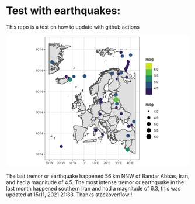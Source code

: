 <!-- README.md is generated from README.Rmd. Please edit that file -->

Test with earthquakes:
======================

This repo is a test on how to update with github actions

![](man/figures/README-unnamed-chunk-2-1.png)

The last tremor or earthquake happened 56 km NNW of Bandar Abbas, Iran,
and had a magnitude of 4.5. The most intense tremor or earthquake in the
last month happened southern Iran and had a magnitude of 6.3, this was
updated at 15/11, 2021 21:33. Thanks stackoverflow!!
